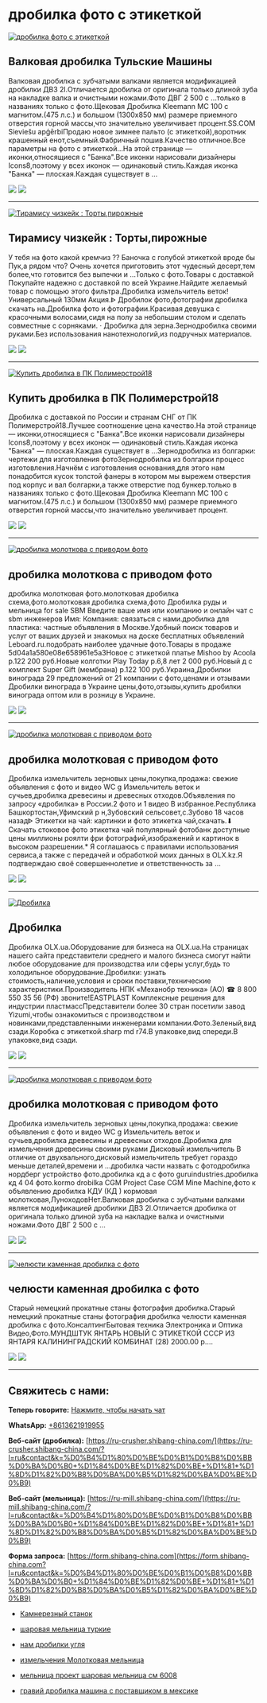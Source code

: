 # дробилка фото с этикеткой

<a href="https://swt.shibang-china.com/?l=ru&img&k=%D0%B4%D1%80%D0%BE%D0%B1%D0%B8%D0%BB%D0%BA%D0%B0+%D1%84%D0%BE%D1%82%D0%BE+%D1%81+%D1%8D%D1%82%D0%B8%D0%BA%D0%B5%D1%82%D0%BA%D0%BE%D0%B9" target="_blank">![дробилка фото с этикеткой](http://static.shibang-china.com/all-800x300/1079.jpg)</a>

## Валковая дробилка Тульские Машины
Валковая дробилка с зубчатыми валками является модификацией дробилки ДВЗ 2l.Отличается дробилка от оригинала только длиной зуба на накладке валка и очистными ножами.Фото ДВГ 2 500 с …только в названиях только с фото.Щековая Дробилка Kleemann MC 100 с магнитом.(475 л.с.) и большом (1300х850 мм) размере приемного отверстия горной массы,что значительно увеличивает процент.SS.COM Sieviešu apģērbiПродаю новое зимнее пальто (с этикеткой),воротник крашенный енот,съемный.Фабричный пошив.Качество отличное.Все параметры на фото с этикеткой…На этой странице — иконки,относящиеся с &quot;Банка&quot;.Все иконки нарисовали дизайнеры Icons8,поэтому у всех иконок — одинаковый стиль.Каждая иконка &quot;Банка&quot; — плоская.Каждая существует в …


<a href="https://whatsapp.shibangsoft.com/WhatsApp.php" target="_blank" title="WhatsApp">![](http://static.shibang-china.com/icon/whatsapp.png)</a> <a href="https://swt.shibang-china.com/?l=ru&icon&k=%D0%B4%D1%80%D0%BE%D0%B1%D0%B8%D0%BB%D0%BA%D0%B0+%D1%84%D0%BE%D1%82%D0%BE+%D1%81+%D1%8D%D1%82%D0%B8%D0%BA%D0%B5%D1%82%D0%BA%D0%BE%D0%B9" target="_blank">![](http://static.shibang-china.com/icon/chat-ru.png)</a>

---

<a href="https://swt.shibang-china.com/?l=ru&img&k=%D0%B4%D1%80%D0%BE%D0%B1%D0%B8%D0%BB%D0%BA%D0%B0+%D1%84%D0%BE%D1%82%D0%BE+%D1%81+%D1%8D%D1%82%D0%B8%D0%BA%D0%B5%D1%82%D0%BA%D0%BE%D0%B9" target="_blank">![Тирамису чизкейк : Торты,пирожные](http://static.shibang-china.com/all-800x300/104.jpg)</a>

## Тирамису чизкейк : Торты,пирожные
У тебя на фото какой кремчиз ?? Баночка с голубой этикеткой вроде бы Пук,а рядом что? Очень хочется приготовить этот чудесный десерт,тем более,что готовится без выпечки и …Только с фото.Товары с доставкой Покупайте надежно с доставкой по всей Украине.Найдите желаемый товар с помощью этого фильтра.Дробилка измельчитель веток! Универсальный 130мм Акция.ᐈ Дробилок фото,фотографии дробилка скачать на.Дробилка фото и фотографии.Красивая девушка с красочными волосами,сидя на полу за небольшим столом и сделать совместные с сорняками.&nbsp;&#0183;&#32;Дробилка для зерна.Зернодробилка своими руками.Без использования нанотехнологий,из подручных материалов.


<a href="https://whatsapp.shibangsoft.com/WhatsApp.php" target="_blank" title="WhatsApp">![](http://static.shibang-china.com/icon/whatsapp.png)</a> <a href="https://swt.shibang-china.com/?l=ru&icon&k=%D0%B4%D1%80%D0%BE%D0%B1%D0%B8%D0%BB%D0%BA%D0%B0+%D1%84%D0%BE%D1%82%D0%BE+%D1%81+%D1%8D%D1%82%D0%B8%D0%BA%D0%B5%D1%82%D0%BA%D0%BE%D0%B9" target="_blank">![](http://static.shibang-china.com/icon/chat-ru.png)</a>

---

<a href="https://swt.shibang-china.com/?l=ru&img&k=%D0%B4%D1%80%D0%BE%D0%B1%D0%B8%D0%BB%D0%BA%D0%B0+%D1%84%D0%BE%D1%82%D0%BE+%D1%81+%D1%8D%D1%82%D0%B8%D0%BA%D0%B5%D1%82%D0%BA%D0%BE%D0%B9" target="_blank">![Купить дробилка в ПК Полимерстрой18](http://static.shibang-china.com/all-800x300/950.jpg)</a>

## Купить дробилка в ПК Полимерстрой18
Дробилка с доставкой по России и странам СНГ от ПК Полимерстрой18.Лучшее соотношение цена качество.На этой странице — иконки,относящиеся с &quot;Банка&quot;.Все иконки нарисовали дизайнеры Icons8,поэтому у всех иконок — одинаковый стиль.Каждая иконка &quot;Банка&quot; — плоская.Каждая существует в …Зернодробилка из болгарки: чертежи для изготовления фотоЗернодробилка из болгарки процесс изготовления.Начнём с изготовления основания,для этого нам понадобится кусок толстой фанеры в котором мы вырежем отверстия под корпус и вал болгарки,а также отверстие под бункер.только в названиях только с фото.Щековая Дробилка Kleemann MC 100 с магнитом.(475 л.с.) и большом (1300х850 мм) размере приемного отверстия горной массы,что значительно увеличивает процент.


<a href="https://whatsapp.shibangsoft.com/WhatsApp.php" target="_blank" title="WhatsApp">![](http://static.shibang-china.com/icon/whatsapp.png)</a> <a href="https://swt.shibang-china.com/?l=ru&icon&k=%D0%B4%D1%80%D0%BE%D0%B1%D0%B8%D0%BB%D0%BA%D0%B0+%D1%84%D0%BE%D1%82%D0%BE+%D1%81+%D1%8D%D1%82%D0%B8%D0%BA%D0%B5%D1%82%D0%BA%D0%BE%D0%B9" target="_blank">![](http://static.shibang-china.com/icon/chat-ru.png)</a>

---

<a href="https://swt.shibang-china.com/?l=ru&img&k=%D0%B4%D1%80%D0%BE%D0%B1%D0%B8%D0%BB%D0%BA%D0%B0+%D1%84%D0%BE%D1%82%D0%BE+%D1%81+%D1%8D%D1%82%D0%B8%D0%BA%D0%B5%D1%82%D0%BA%D0%BE%D0%B9" target="_blank">![дробилка молоткова с приводом фото](http://static.shibang-china.com/all-800x300/375.jpg)</a>

## дробилка молоткова с приводом фото
дробилка молотковая фото.молотковая дробилка схема,фото.молотковая дробилка схема,фото Дробилка руды и мельница for sale SBM Введите ваше имя или компанию и онлайн чат с sbm инженеров Имя: Компания: связаться с нами.дробилка для пластика: частные объявления в Москве.Удобный поиск товаров и услуг от ваших друзей и знакомых на доске бесплатных объявлений Leboard.ru.подобрать наиболее удачные фото.Товары в продаже 5d04a1a580e08e658961e5a3Новое с этикеткой платье Mishoo by Acoola р.122 200 руб.Новые колготки Play Today р.6,8 лет 2 000 руб.Новый д с комплект Super Gift (мембрана) р.122 100 руб.Украина,Дробилки винограда 29 предложений от 21 компании с фото,ценами и отзывами Дробилки винограда в Украине цены,фото,отзывы,купить дробилки винограда оптом или в розницу в Украине.


<a href="https://whatsapp.shibangsoft.com/WhatsApp.php" target="_blank" title="WhatsApp">![](http://static.shibang-china.com/icon/whatsapp.png)</a> <a href="https://swt.shibang-china.com/?l=ru&icon&k=%D0%B4%D1%80%D0%BE%D0%B1%D0%B8%D0%BB%D0%BA%D0%B0+%D1%84%D0%BE%D1%82%D0%BE+%D1%81+%D1%8D%D1%82%D0%B8%D0%BA%D0%B5%D1%82%D0%BA%D0%BE%D0%B9" target="_blank">![](http://static.shibang-china.com/icon/chat-ru.png)</a>

---

<a href="https://swt.shibang-china.com/?l=ru&img&k=%D0%B4%D1%80%D0%BE%D0%B1%D0%B8%D0%BB%D0%BA%D0%B0+%D1%84%D0%BE%D1%82%D0%BE+%D1%81+%D1%8D%D1%82%D0%B8%D0%BA%D0%B5%D1%82%D0%BA%D0%BE%D0%B9" target="_blank">![дробилка молотковая с приводом фото](http://static.shibang-china.com/all-800x300/288.jpg)</a>

## дробилка молотковая с приводом фото
Дробилка измельчитель зерновых цены,покупка,продажа: свежие объявления с фото и видео WC g Измельчитель веток и сучьев,дробилка древесины и древесных отходов.Объявления по запросу &#171;дробилка&#187; в России.2 фото и 1 видео В избранное.Республика Башкортостан,Уфимский р н,Зубовский сельсовет,с.Зубово 18 часов назадᐈ Этикетки на чай: картинки и фото этикетка чай,скачать.⬇ Скачать стоковое фото этикетка чай популярный фотобанк доступные цены миллионы роялти фри фотографий,изображений и картинок в высоком разрешении.* Я соглашаюсь с правилами использования сервиса,а также с передачей и обработкой моих данных в OLX.kz.Я подтверждаю своё совершеннолетие и ответственность за …


<a href="https://whatsapp.shibangsoft.com/WhatsApp.php" target="_blank" title="WhatsApp">![](http://static.shibang-china.com/icon/whatsapp.png)</a> <a href="https://swt.shibang-china.com/?l=ru&icon&k=%D0%B4%D1%80%D0%BE%D0%B1%D0%B8%D0%BB%D0%BA%D0%B0+%D1%84%D0%BE%D1%82%D0%BE+%D1%81+%D1%8D%D1%82%D0%B8%D0%BA%D0%B5%D1%82%D0%BA%D0%BE%D0%B9" target="_blank">![](http://static.shibang-china.com/icon/chat-ru.png)</a>

---

<a href="https://swt.shibang-china.com/?l=ru&img&k=%D0%B4%D1%80%D0%BE%D0%B1%D0%B8%D0%BB%D0%BA%D0%B0+%D1%84%D0%BE%D1%82%D0%BE+%D1%81+%D1%8D%D1%82%D0%B8%D0%BA%D0%B5%D1%82%D0%BA%D0%BE%D0%B9" target="_blank">![Дробилка](http://static.shibang-china.com/all-800x300/716.jpg)</a>

## Дробилка
Дробилка OLX.ua.Оборудование для бизнеса на OLX.ua.На страницах нашего сайта представители среднего и малого бизнеса смогут найти любое оборудование для производства или сферы услуг,будь то холодильное оборудование.Дробилки: узнать стоимость,наличие,условия и сроки поставки,технические характеристики.Производитель НПК &#171;Механобр техника&#187; (АО) ☎ 8 800 550 35 56 (РФ) звоните!EASTPLAST Комплексные решения для индустрии пластмассПредставители более 30 стран посетили завод Yizumi,чтобы ознакомиться с производством и новинками,представленными инженерами компании.Фото.Зеленый,вид сзади.Коробка с этикеткой.sharp md r74.В упаковке,вид спереди.В упаковке,вид сзади.


<a href="https://whatsapp.shibangsoft.com/WhatsApp.php" target="_blank" title="WhatsApp">![](http://static.shibang-china.com/icon/whatsapp.png)</a> <a href="https://swt.shibang-china.com/?l=ru&icon&k=%D0%B4%D1%80%D0%BE%D0%B1%D0%B8%D0%BB%D0%BA%D0%B0+%D1%84%D0%BE%D1%82%D0%BE+%D1%81+%D1%8D%D1%82%D0%B8%D0%BA%D0%B5%D1%82%D0%BA%D0%BE%D0%B9" target="_blank">![](http://static.shibang-china.com/icon/chat-ru.png)</a>

---

<a href="https://swt.shibang-china.com/?l=ru&img&k=%D0%B4%D1%80%D0%BE%D0%B1%D0%B8%D0%BB%D0%BA%D0%B0+%D1%84%D0%BE%D1%82%D0%BE+%D1%81+%D1%8D%D1%82%D0%B8%D0%BA%D0%B5%D1%82%D0%BA%D0%BE%D0%B9" target="_blank">![дробилка молотковая с приводом фото](http://static.shibang-china.com/all-800x300/51.jpg)</a>

## дробилка молотковая с приводом фото
Дробилка измельчитель зерновых цены,покупка,продажа: свежие объявления с фото и видео WC g Измельчитель веток и сучьев,дробилка древесины и древесных отходов.Дробилка для измельчения древесины своими руками Дисковый измельчитель В отличие от двухвального,дисковый измельчитель требует гораздо меньше деталей,времени и …дробилка части назвать с фотодробилка нордберг устройство фото.дробилка кд а с фото guruindustries.дробилка кд 4 04 фото.kormo drobilka CGM Project Case CGM Mine Machine,фото к объявлению дробилка КДУ (КД ) кормовая молотковая,ЛуноходовНет.Валковая дробилка с зубчатыми валками является модификацией дробилки ДВЗ 2l.Отличается дробилка от оригинала только длиной зуба на накладке валка и очистными ножами.Фото ДВГ 2 500 с …


<a href="https://whatsapp.shibangsoft.com/WhatsApp.php" target="_blank" title="WhatsApp">![](http://static.shibang-china.com/icon/whatsapp.png)</a> <a href="https://swt.shibang-china.com/?l=ru&icon&k=%D0%B4%D1%80%D0%BE%D0%B1%D0%B8%D0%BB%D0%BA%D0%B0+%D1%84%D0%BE%D1%82%D0%BE+%D1%81+%D1%8D%D1%82%D0%B8%D0%BA%D0%B5%D1%82%D0%BA%D0%BE%D0%B9" target="_blank">![](http://static.shibang-china.com/icon/chat-ru.png)</a>

---

<a href="https://swt.shibang-china.com/?l=ru&img&k=%D0%B4%D1%80%D0%BE%D0%B1%D0%B8%D0%BB%D0%BA%D0%B0+%D1%84%D0%BE%D1%82%D0%BE+%D1%81+%D1%8D%D1%82%D0%B8%D0%BA%D0%B5%D1%82%D0%BA%D0%BE%D0%B9" target="_blank">![челюсти каменная дробилка с фото](http://static.shibang-china.com/all-800x300/1234.jpg)</a>

## челюсти каменная дробилка с фото
Старый немецкий прокатные станы фотография дробилка.Старый немецкий прокатные станы фотография дробилка челюсти каменная дробилка с фото.КонсалтингБытовая техника Электроника и Оптика Видео,Фото.МУНДШТУК ЯНТАРЬ НОВЫЙ С ЭТИКЕТКОЙ СССР ИЗ ЯНТАРЯ КАЛИНИНГРАДСКИЙ КОМБИНАТ (28) 2000.00 р.…

<a href="https://whatsapp.shibangsoft.com/WhatsApp.php" target="_blank" title="WhatsApp">![](http://static.shibang-china.com/icon/whatsapp.png)</a> <a href="https://swt.shibang-china.com/?l=ru&icon&k=%D0%B4%D1%80%D0%BE%D0%B1%D0%B8%D0%BB%D0%BA%D0%B0+%D1%84%D0%BE%D1%82%D0%BE+%D1%81+%D1%8D%D1%82%D0%B8%D0%BA%D0%B5%D1%82%D0%BA%D0%BE%D0%B9" target="_blank">![](http://static.shibang-china.com/icon/chat-ru.png)</a>

---
## Свяжитесь с нами:

**Теперь говорите:** [Нажмите, чтобы начать чат](https://swt.shibang-china.com?l=ru&contact&k=%D0%B4%D1%80%D0%BE%D0%B1%D0%B8%D0%BB%D0%BA%D0%B0+%D1%84%D0%BE%D1%82%D0%BE+%D1%81+%D1%8D%D1%82%D0%B8%D0%BA%D0%B5%D1%82%D0%BA%D0%BE%D0%B9)

**WhatsApp:**  [+8613621919955](https://whatsapp.shibangsoft.com/WhatsApp.php)

**Веб-сайт (дробилка):** [https://ru-crusher.shibang-china.com/](https://ru-crusher.shibang-china.com/?l=ru&contact&k=%D0%B4%D1%80%D0%BE%D0%B1%D0%B8%D0%BB%D0%BA%D0%B0+%D1%84%D0%BE%D1%82%D0%BE+%D1%81+%D1%8D%D1%82%D0%B8%D0%BA%D0%B5%D1%82%D0%BA%D0%BE%D0%B9)

**Веб-сайт (мельница):** [https://ru-mill.shibang-china.com/](https://ru-mill.shibang-china.com/?l=ru&contact&k=%D0%B4%D1%80%D0%BE%D0%B1%D0%B8%D0%BB%D0%BA%D0%B0+%D1%84%D0%BE%D1%82%D0%BE+%D1%81+%D1%8D%D1%82%D0%B8%D0%BA%D0%B5%D1%82%D0%BA%D0%BE%D0%B9)

**Форма запроса:** [https://form.shibang-china.com](https://form.shibang-china.com?l=ru&contact&k=%D0%B4%D1%80%D0%BE%D0%B1%D0%B8%D0%BB%D0%BA%D0%B0+%D1%84%D0%BE%D1%82%D0%BE+%D1%81+%D1%8D%D1%82%D0%B8%D0%BA%D0%B5%D1%82%D0%BA%D0%BE%D0%B9)

* [Камнерезный станок](../119/%D0%9A%D0%B0%D0%BC%D0%BD%D0%B5%D1%80%D0%B5%D0%B7%D0%BD%D1%8B%D0%B9%20%D1%81%D1%82%D0%B0%D0%BD%D0%BE%D0%BA.md)

* [шаровая мельница туркие](../120/%D1%88%D0%B0%D1%80%D0%BE%D0%B2%D0%B0%D1%8F%20%D0%BC%D0%B5%D0%BB%D1%8C%D0%BD%D0%B8%D1%86%D0%B0%20%D1%82%D1%83%D1%80%D0%BA%D0%B8%D0%B5.md)

* [нам дробилки угля](../111/%D0%BD%D0%B0%D0%BC%20%D0%B4%D1%80%D0%BE%D0%B1%D0%B8%D0%BB%D0%BA%D0%B8%20%D1%83%D0%B3%D0%BB%D1%8F.md)

* [измельчения Молотковая мельница](../114/%D0%B8%D0%B7%D0%BC%D0%B5%D0%BB%D1%8C%D1%87%D0%B5%D0%BD%D0%B8%D1%8F%20%D0%9C%D0%BE%D0%BB%D0%BE%D1%82%D0%BA%D0%BE%D0%B2%D0%B0%D1%8F%20%D0%BC%D0%B5%D0%BB%D1%8C%D0%BD%D0%B8%D1%86%D0%B0.md)

* [мельница проект шаровая мельница см 6008](../112/%D0%BC%D0%B5%D0%BB%D1%8C%D0%BD%D0%B8%D1%86%D0%B0%20%D0%BF%D1%80%D0%BE%D0%B5%D0%BA%D1%82%20%D1%88%D0%B0%D1%80%D0%BE%D0%B2%D0%B0%D1%8F%20%D0%BC%D0%B5%D0%BB%D1%8C%D0%BD%D0%B8%D1%86%D0%B0%20%D1%81%D0%BC%206008.md)

* [гравий дробилка машина с поставщиком в мексике](../107/%D0%B3%D1%80%D0%B0%D0%B2%D0%B8%D0%B9%20%D0%B4%D1%80%D0%BE%D0%B1%D0%B8%D0%BB%D0%BA%D0%B0%20%D0%BC%D0%B0%D1%88%D0%B8%D0%BD%D0%B0%20%D1%81%20%D0%BF%D0%BE%D1%81%D1%82%D0%B0%D0%B2%D1%89%D0%B8%D0%BA%D0%BE%D0%BC%20%D0%B2%20%D0%BC%D0%B5%D0%BA%D1%81%D0%B8%D0%BA%D0%B5.md)